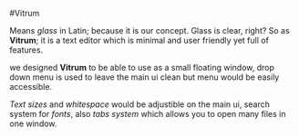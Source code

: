 #Vitrum

Means *glass* in Latin; because it is our concept. Glass is clear, right? So as **Vitrum**; it is a text editor which is minimal and user friendly yet full of features.

we designed **Vitrum** to be able to use as a small floating window, drop down menu is used to leave the main ui clean but menu would be easily accessible.

*Text sizes* and *whitespace* would be adjustible on the main ui, search system for *fonts*, also *tabs system* which allows you to open many files in one window.